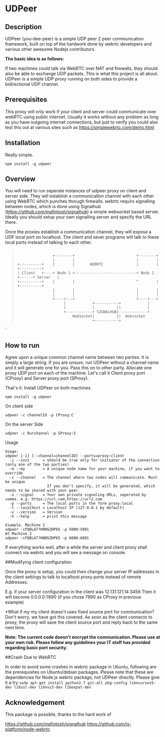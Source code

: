 # UDPeer

## Description

UDPeer (you-dee-peer) is a simple UDP peer 2 peer communication framework, built on top of the hardwork done by webrtc developers and various other awesome Nodejs contributors. 

  
**The basic idea is as follows:**

If two machines could talk via WebRTC over NAT and firewalls, they should also be able to exchange UDP packets. This is what this project is all about.
UDPeer is a simple UDP proxy running on both sides to provide a bidirectional UDP channel.  
  
## Prerequisites 

This proxy will only work if your client and server could communicate over webRTC using public internet. 
Usually it works without any problem as long as you have outgoing internet connections, but just to verify you could also test this out at various sites such as https://simplewebrtc.com/demo.html

## Installation

Really simple. 

`npm install -g udpeer
`

## Overview
You will need to run seperate instances of udpeer proxy on client and server side. They will establish a communicatîon channel with each other using WebRTC which punches through firewalls. 
webrtc requirs signalling between nodes, which is done using Signalhub (https://github.com/mafintosh/signalhub) a simple websocket based server. 
Ideally you should setup your own signalling server and specify the URL there. 

Once the proxies establish a communication channel, they will expose a UDP local port on localhost. The client and sever programs will talk to these local ports instead of talking to each other. 
>```
>
>                 +--------+                            +--------+
>                 |        |                            |        |
> +----------+    |        |       WEBRTC               |        |      +----------+
> | Client   +----+ Node 1 +----------------------------+ Node 2 +------+ Server   |
> +----------+    |        |                            ^        |      +----------+
>                 |        |                            |        |
>                 |        |                            |        |
>                 +----+---+                            +----+---+
>                      |            +-----------+            |
>                      |            |          ||            |
>                      +------------+ SIGNALHUB|-------------+
>                          WebSocket|          ||  Websocket
>                                   +-----------+
>
`
## How to run

Agree upon a unique common channel name between two parties. It is simply a large string. If you are unsure, run UDPeer without a channel name and it will generate one for you. Pass this on to other party. 
Allocate one proxy UDP port on each of the machine. Let's call it Client proxy port (CProxy) and Server proxy port (SProxy).

That's it. Install UDPeer on both machines. 

`npm install -g udpeer
`

On client side 

`udpeer -c channelId -p CProxy:C
`

On the server Side

`udpeer -c Ourchannel -p SProxy:S
`

Usage
```
Usage:
udpeer [-i] [--channel=channelID] --ports=proxy:client
  -i --init      = should be true only for initiator of the connection (only one of the two parties)
  -m --my        = A unique node name for your machine, if you want to override
  -c --channel   = The channel where two nodes will communicate. Must be unique
                   If you don't specify, it will be generated, which needs to be shared with your peer.
  -s --signal    = Your own private signaling URLs, seperated by comma. e.g. https://url.com,https://url2.com
  -p --ports     = The local ports in the form proxy:local
  -l --localhost = Localhost IP (127.0.0.1 by default) 
  -v --version   = Version
  -h --help      = print this message

Example. Machine 1
udpeer -cFQBLA7?H8N5ZHP65 -p 5000:5001
At Machine 2
udpeer -cFQBLA7?H8N5ZHP65 -p 6000:6001
```  

If everything works well, after a while the server and client proxy shall connect via webrtc and you will see a message on console. 

##Modifying client configuration

Once the proxy is setup, you could then change your server IP addresses in the client settings to talk to localhost proxy ports instead of remote Addresses.

E.g. if your server configuration in the client was 12.131.121.14:3456
Then it will become 0.0.0.0:7890 (if you chose 7890 as CProxy in previous example)

*What if my my client doesn't uses fixed source port for communication?
Don't worry, we have got this covered. As soon as the client connects to proxy, the proxy will save the client source port and reply back to the same next time. 

**Note: The current code doesn't encrypt the communication. Please use at your own risk. Please follow any guidelines your IT staff has provided regarding basic port security.** 

##Crash Due to  WebRTC

In order to avoid some crashes in webrtc package in Ubuntu, following are the prerequisites on Ubuntu/debian packages. 
Please note that these are dependencies for Node.js webrtc package, not UDPeer directly. Please give it a try
`
sudo apt-get install python2.7 git-all pkg-config libncurses5-dev libssl-dev libnss3-dev libexpat-dev
`

## Acknowledgement

This package is possible, thanks to the hard work of

https://github.com/mafintosh/signalhub
https://github.com/js-platform/node-webrtc

